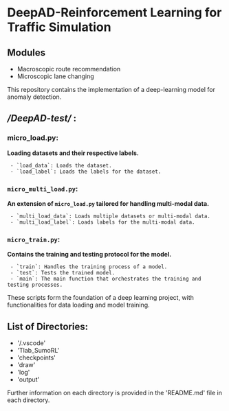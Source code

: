 # DeepAD-Reinforcement Learning for Traffic Simulation

## Modules
- Macroscopic route recommendation
- Microscopic lane changing

This repository contains the implementation of a deep-learning model for anomaly detection.

## */DeepAD-test/* :

### micro_load.py: 

**Loading datasets and their respective labels.**

     - `load_data`: Loads the dataset.
     - `load_label`: Loads the labels for the dataset.

### `micro_multi_load.py`: 

**An extension of `micro_load.py` tailored for handling multi-modal data.**

     - `multi_load_data`: Loads multiple datasets or multi-modal data.
     - `multi_load_label`: Loads labels for the multi-modal data.

### `micro_train.py`: 

**Contains the training and testing protocol for the model.**

     - `train`: Handles the training process of a model.
     - `test`: Tests the trained model.
     - `main`: The main function that orchestrates the training and testing processes.

These scripts form the foundation of a deep learning project, with functionalities for data loading and model training. 

## List of Directories: 
- '/.vscode'
- 'Tlab_SumoRL'
- 'checkpoints'
- 'draw'
- 'log'
- 'output'
  
Further information on each directory is provided in the 'README.md' file in each directory. 
